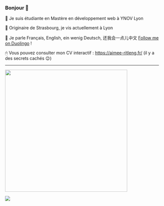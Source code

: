 ### Bonjour 👋

🦒 Je suis étudiante en Mastère en développement web à YNOV Lyon

🌱 Originaire de Strasbourg, je vis actuellement à Lyon

💬 Je parle Français, English, ein wenig Deutsch, 还我会一点儿中文 
[Follow me on Duolingo](https://www.duolingo.com/profile/Aimee_CHN "Duolingo profile") !


🖱 Vous pouvez consulter mon CV interactif : https://aimee-ritleng.fr/ (il y a des secrets cachés 😉)

---

<div>
<a href="https://github.com/anuraghazra/github-readme-stats">
  <img  alt="" align="left" src="https://github-readme-stats.vercel.app/api?username=Aimee-RTLNG&show_icons=true&theme=radical&repo=github-readme-stats&title_color=fff&icon_color=f9f9f9&text_color=9f9f9f&bg_color=151515" />
</a>

<a href="https://github.com/anuraghazra/github-readme-stats">
  <img  alt="" align="left" src="https://github-readme-stats.vercel.app/api/top-langs/?username=Aimee-RTLNG&layout=compact&title_color=fff&icon_color=f9f9f9&text_color=9f9f9f&bg_color=151515" />
</a>
  
<a href="https://app.daily.dev/Aimee"><img src="https://api.daily.dev/devcards/0df103647e0d4802908a31d6972f4709.png?r=mrf" width="400" alt=""/></a>
  
</div>

![](https://komarev.com/ghpvc/?username=Aimee-RTLNG)

